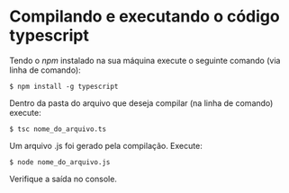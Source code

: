 # Compilando e executando o código typescript

Tendo o _npm_ instalado na sua máquina execute o seguinte comando (via linha de comando):

`$ npm install -g typescript`

Dentro da pasta do arquivo que deseja compilar (na linha de comando) execute:

`$ tsc nome_do_arquivo.ts`

Um arquivo .js foi gerado pela compilação. Execute:

`$ node nome_do_arquivo.js`

Verifique a saída no console.
